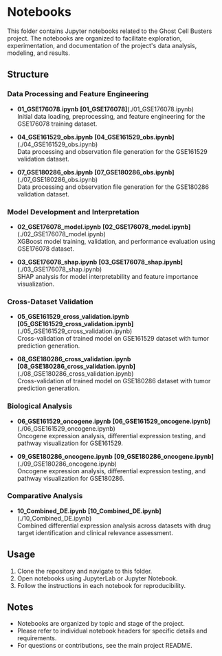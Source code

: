 # Notebooks

This folder contains Jupyter notebooks related to the Ghost Cell Busters project. The notebooks are organized to facilitate exploration, experimentation, and documentation of the project's data analysis, modeling, and results.

## Structure

### Data Processing and Feature Engineering
- **01_GSE176078.ipynb** **[01_GSE176078]**(./01_GSE176078.ipynb)  
   Initial data loading, preprocessing, and feature engineering for the GSE176078 training dataset.

- **04_GSE161529_obs.ipynb** **[04_GSE161529_obs.ipynb]**(./04_GSE161529_obs.ipynb)  
   Data processing and observation file generation for the GSE161529 validation dataset.

- **07_GSE180286_obs.ipynb** **[07_GSE180286_obs.ipynb]**(./07_GSE180286_obs.ipynb)  
   Data processing and observation file generation for the GSE180286 validation dataset.

### Model Development and Interpretation
- **02_GSE176078_model.ipynb** **[02_GSE176078_model.ipynb]**(./02_GSE176078_model.ipynb)  
   XGBoost model training, validation, and performance evaluation using GSE176078 dataset.

- **03_GSE176078_shap.ipynb** **[03_GSE176078_shap.ipynb]**(./03_GSE176078_shap.ipynb)  
   SHAP analysis for model interpretability and feature importance visualization.

### Cross-Dataset Validation
- **05_GSE161529_cross_validation.ipynb** **[05_GSE161529_cross_validation.ipynb]**(./05_GSE161529_cross_validation.ipynb)  
   Cross-validation of trained model on GSE161529 dataset with tumor prediction generation.

- **08_GSE180286_cross_validation.ipynb** **[08_GSE180286_cross_validation.ipynb]**(./08_GSE180286_cross_validation.ipynb)  
   Cross-validation of trained model on GSE180286 dataset with tumor prediction generation.

### Biological Analysis
- **06_GSE161529_oncogene.ipynb** **[06_GSE161529_oncogene.ipynb]**(./06_GSE161529_oncogene.ipynb)  
   Oncogene expression analysis, differential expression testing, and pathway visualization for GSE161529.

- **09_GSE180286_oncogene.ipynb** **[09_GSE180286_oncogene.ipynb]**(./09_GSE180286_oncogene.ipynb)  
   Oncogene expression analysis, differential expression testing, and pathway visualization for GSE180286.

### Comparative Analysis
- **10_Combined_DE.ipynb** **[10_Combined_DE.ipynb]**(./10_Combined_DE.ipynb)  
   Combined differential expression analysis across datasets with drug target identification and clinical relevance assessment.

## Usage

1. Clone the repository and navigate to this folder.
2. Open notebooks using JupyterLab or Jupyter Notebook.
3. Follow the instructions in each notebook for reproducibility.

## Notes

- Notebooks are organized by topic and stage of the project.
- Please refer to individual notebook headers for specific details and requirements.
- For questions or contributions, see the main project README.
